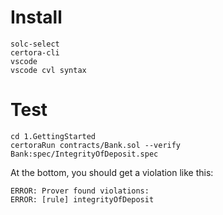 # Install
```
solc-select
certora-cli
vscode
vscode cvl syntax
```

# Test

```
cd 1.GettingStarted
certoraRun contracts/Bank.sol --verify Bank:spec/IntegrityOfDeposit.spec
```

At the bottom, you should get a violation like this:
```
ERROR: Prover found violations:
ERROR: [rule] integrityOfDeposit
```
